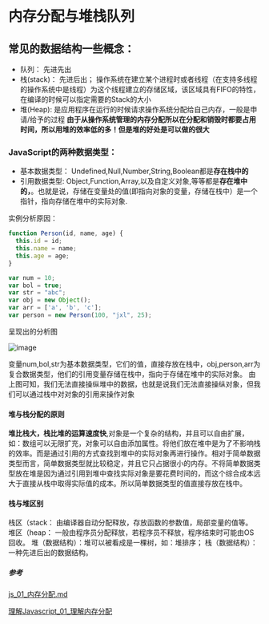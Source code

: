 # 内存分配与堆栈队列

## 常见的数据结构一些概念：

+ 队列： 先进先出
+ 栈(stack)： 先进后出；
  操作系统在建立某个进程时或者线程（在支持多线程的操作系统中是线程）为这个线程建立的存储区域，该区域具有FIFO的特性，在编译的时候可以指定需要的Stack的大小
+ 堆(Heap): 是应用程序在运行的时候请求操作系统分配给自己内存，一般是申请/给予的过程
  **由于从操作系统管理的内存分配所以在分配和销毁时都要占用时间，所以用堆的效率低的多！但是堆的好处是可以做的很大**

### JavaScript的两种数据类型：

+ 基本数据类型： Undefined,Null,Number,String,Boolean都是**存在栈中的**
+ 引用数据类型: Object,Function,Array,以及自定义对象,等等都是**存在堆中的，**。也就是说，存储在变量处的值(即指向对象的变量，存储在栈中）是一个指针，指向存储在堆中的实际对象.

实例分析原因：

```js
function Person(id, name, age) {
  this.id = id;
  this.name = name;
  this.age = age;
}

var num = 10;
var bol = true;
var str = "abc";
var obj = new Object();
var arr = ['a', 'b', 'c'];
var person = new Person(100, "jxl", 25);
```

呈现出的分析图

![image](https://pic002.cnblogs.com/images/2010/138960/2010100718003596.png)

变量num,bol,str为基本数据类型，它们的值，直接存放在栈中，obj,person,arr为复合数据类型，他们的引用变量存储在栈中，指向于存储在堆中的实际对象。
由上图可知，我们无法直接操纵堆中的数据，也就是说我们无法直接操纵对象，但我们可以通过栈中对对象的引用来操作对象

#### 堆与栈分配的原则

**堆比栈大，栈比堆的运算速度快**,对象是一个复杂的结构，并且可以自由扩展，如：数组可以无限扩充，对象可以自由添加属性。将他们放在堆中是为了不影响栈的效率。而是通过引用的方式查找到堆中的实际对象再进行操作。相对于简单数据类型而言，简单数据类型就比较稳定，并且它只占据很小的内存。不将简单数据类型放在堆是因为通过引用到堆中查找实际对象是要花费时间的，而这个综合成本远大于直接从栈中取得实际值的成本。所以简单数据类型的值直接存放在栈中。

#### 栈与堆区别

栈区（stack：  由编译器自动分配释放，存放函数的参数值，局部变量的值等。
堆区（heap：   一般由程序员分配释放，若程序员不释放，程序结束时可能由OS回收。
堆（数据结构）：堆可以被看成是一棵树，如：堆排序；
栈（数据结构）：一种先进后出的数据结构。

##### 参考

[js_01_内存分配.md](http://www.cnblogs.com/fool/archive/2010/10/07/1845226.html)

[理解Javascript_01_理解内存分配](http://www.cnblogs.com/fool/archive/2010/10/07/1845226.html)
